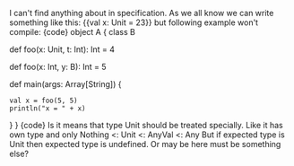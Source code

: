 I can't find anything about in specification.
As we all know we can write something like this: 
{{val x: Unit = 23}}
but following example won't compile:
{code}
object A {
  class B

  def foo(x: Unit, t: Int): Int = 4

  def foo(x: Int, y: B): Int = 5

  def main(args: Array[String]) {

    val x = foo(5, 5)
    println("x = " + x)
  }
}
{code}
Is it means that type Unit should be treated specially. Like it has own type and only Nothing <: Unit <: AnyVal <: Any
But if expected type is Unit then expected type is undefined. Or may be here must be something else?
